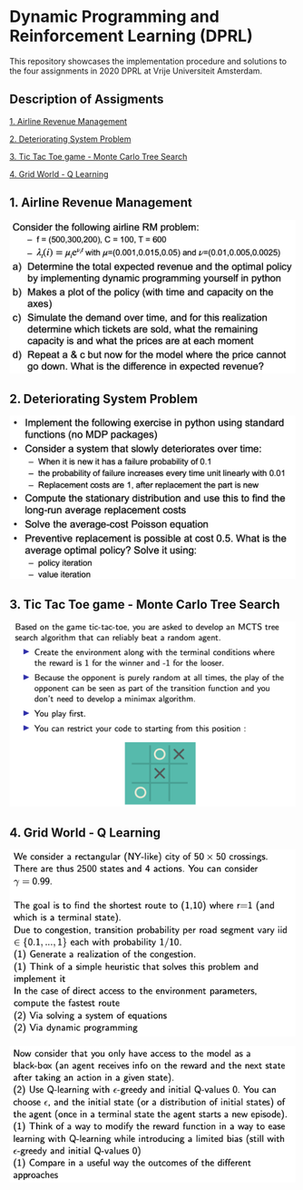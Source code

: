 # Dynamic Programming and Reinforcement Learning (DPRL)

This repository showcases the implementation procedure and solutions to the four assignments in 2020 DPRL at Vrije Universiteit Amsterdam.

## Description of Assigments
[1. Airline Revenue Management](#1-airline-revenue-management)

[2. Deteriorating System Problem](#2-deteriorating-system-problem)

[3. Tic Tac Toe game - Monte Carlo Tree Search](#3-tic-tac-toe-game---monte-carlo-tree-search)

[4. Grid World - Q Learning](#4-grid-world---q-learning)

## 1. Airline Revenue Management
<p align="center">
    <img src="Assignment1_Revenue_Management/ass1_description.png" id="img-ass1des" style="zoom:70%"/>
</p>

## 2. Deteriorating System Problem
<p align="center">
    <img src="Assignment2_MDP/ass2_description.png" id="img-ass2des" style="zoom:70%"/>
</p>

## 3. Tic Tac Toe game - Monte Carlo Tree Search
<p align="center">
    <img src="Assignment3_MCTS/ass3_description.png" id="img-ass3des" style="zoom:70%"/>
</p>

## 4. Grid World - Q Learning
<p align="center">
    <img src="Assignment4_qlearning/ass4_description1.png" id="img-ass4des1"/>
</p>

<p align="center">
    <img src="Assignment4_qlearning/ass4_description2.png" id="img-ass4des2"/>
</p>

